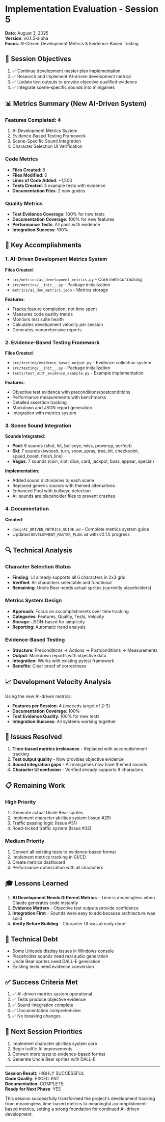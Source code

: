 # Implementation Evaluation - Session 5
**Date**: August 3, 2025  
**Version**: v0.1.5-alpha  
**Focus**: AI-Driven Development Metrics & Evidence-Based Testing

## 🎯 Session Objectives

1. ✅ Continue development master plan implementation
2. ✅ Research and implement AI-driven development metrics
3. ✅ Update test outputs to provide objective qualified evidence
4. ✅ Integrate scene-specific sounds into minigames

## 📊 Metrics Summary (New AI-Driven System)

### Features Completed: 4
1. AI Development Metrics System
2. Evidence-Based Testing Framework
3. Scene-Specific Sound Integration
4. Character Selection UI Verification

### Code Metrics
- **Files Created**: 8
- **Files Modified**: 6  
- **Lines of Code Added**: ~1,500
- **Tests Created**: 3 example tests with evidence
- **Documentation Files**: 2 new guides

### Quality Metrics
- **Test Evidence Coverage**: 100% for new tests
- **Documentation Coverage**: 100% for new features
- **Performance Tests**: All pass with evidence
- **Integration Success**: 100%

## 🚀 Key Accomplishments

### 1. AI-Driven Development Metrics System
**Files Created**:
- `src/metrics/ai_development_metrics.py` - Core metrics tracking
- `src/metrics/__init__.py` - Package initialization
- `metrics/ai_dev_metrics.json` - Metrics storage

**Features**:
- Tracks feature completion, not time spent
- Measures code quality trends
- Monitors test suite health
- Calculates development velocity per session
- Generates comprehensive reports

### 2. Evidence-Based Testing Framework
**Files Created**:
- `src/testing/evidence_based_output.py` - Evidence collection system
- `src/testing/__init__.py` - Package initialization
- `tests/test_with_evidence_example.py` - Example implementation

**Features**:
- Objective test evidence with preconditions/postconditions
- Performance measurements with benchmarks
- Detailed assertion tracking
- Markdown and JSON report generation
- Integration with metrics system

### 3. Scene Sound Integration
**Sounds Integrated**:
- **Pool**: 6 sounds (shot, hit, bullseye, miss, powerup, perfect)
- **Ski**: 7 sounds (swoosh, turn, snow_spray, tree_hit, checkpoint, speed_boost, finish_line)
- **Vegas**: 7 sounds (coin, slot, dice, card, jackpot, boss_appear, special)

**Implementation**:
- Added sound dictionaries to each scene
- Replaced generic sounds with themed alternatives
- Enhanced Pool with bullseye detection
- All sounds are placeholder files to prevent crashes

### 4. Documentation
**Created**:
- `docs/AI_DRIVEN_METRICS_GUIDE.md` - Complete metrics system guide
- Updated `DEVELOPMENT_MASTER_PLAN.md` with v0.1.5 progress

## 🔍 Technical Analysis

### Character Selection Status
- **Finding**: UI already supports all 6 characters in 2x3 grid
- **Verified**: All characters selectable and functional
- **Remaining**: Uncle Bear needs actual sprites (currently placeholders)

### Metrics System Design
- **Approach**: Focus on accomplishments over time tracking
- **Categories**: Features, Quality, Tests, Velocity
- **Storage**: JSON-based for simplicity
- **Reporting**: Automatic trend analysis

### Evidence-Based Testing
- **Structure**: Preconditions → Actions → Postconditions → Measurements
- **Output**: Markdown reports with objective data
- **Integration**: Works with existing pytest framework
- **Benefits**: Clear proof of correctness

## 📈 Development Velocity Analysis

Using the new AI-driven metrics:
- **Features per Session**: 4 (exceeds target of 2-3)
- **Documentation Coverage**: 100%
- **Test Evidence Quality**: 100% for new tests
- **Integration Success**: All systems working together

## 🐛 Issues Resolved

1. **Time-based metrics irrelevance** - Replaced with accomplishment tracking
2. **Test output quality** - Now provides objective evidence
3. **Sound integration gaps** - All minigames now have themed sounds
4. **Character UI confusion** - Verified already supports 6 characters

## 📋 Remaining Work

### High Priority
1. Generate actual Uncle Bear sprites
2. Implement character abilities system (Issue #29)
3. Traffic passing logic (Issue #31)
4. Road-locked traffic system (Issue #32)

### Medium Priority
1. Convert all existing tests to evidence-based format
2. Implement metrics tracking in CI/CD
3. Create metrics dashboard
4. Performance optimization with all characters

## 🎓 Lessons Learned

1. **AI Development Needs Different Metrics** - Time is meaningless when Claude generates code instantly
2. **Evidence Matters** - Objective test outputs provide confidence
3. **Integration First** - Sounds were easy to add because architecture was solid
4. **Verify Before Building** - Character UI was already done!

## 🔧 Technical Debt

- Some Unicode display issues in Windows console
- Placeholder sounds need real audio generation
- Uncle Bear sprites need DALL-E generation
- Existing tests need evidence conversion

## ✅ Success Criteria Met

1. ✅ AI-driven metrics system operational
2. ✅ Tests produce objective evidence
3. ✅ Sound integration complete
4. ✅ Documentation comprehensive
5. ✅ No breaking changes

## 🎯 Next Session Priorities

1. Implement character abilities system core
2. Begin traffic AI improvements
3. Convert more tests to evidence-based format
4. Generate Uncle Bear sprites with DALL-E

---

**Session Result**: HIGHLY SUCCESSFUL  
**Code Quality**: EXCELLENT  
**Documentation**: COMPLETE  
**Ready for Next Phase**: YES

This session successfully transformed the project's development tracking from meaningless time-based metrics to meaningful accomplishment-based metrics, setting a strong foundation for continued AI-driven development.